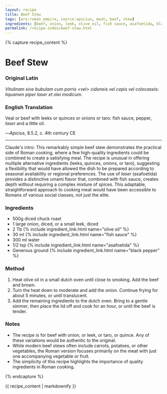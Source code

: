 ```yaml
---
layout: recipe
title: Beef Stew
tags: [era:roman_empire, source:apicius, meat, beef, stew]
ingredients: [beef, onion, leek, olive oil, fish sauce, asafoetida, black pepper]
permalink: /recipe-index/beef-stew.html
---
```


{% capture recipe_content %}
# Beef Stew

### Original Latin
*Vitulinam sive bubulam cum porris \<vel\> cidoneis vel cepis vel colocaseis: liquamen piper laser et olei modicum.*

### English Translation
Veal or beef with leeks or quinces or onions or taro: fish sauce, pepper, *laser* and a little oil.

—*Apicius*, 8.5.2, c. 4th century CE

___

Claude's intro: This remarkably simple beef stew demonstrates the practical side of Roman cooking, where a few high-quality ingredients could be combined to create a satisfying meal. The recipe is unusual in offering multiple alternative ingredients (leeks, quinces, onions, or taro), suggesting a flexibility that would have allowed the dish to be prepared according to seasonal availability or regional preferences. The use of *laser* (asafoetida) provides a distinctive umami flavor that, combined with fish sauce, creates depth without requiring a complex mixture of spices. This adaptable, straightforward approach to cooking meat would have been accessible to Romans of various social classes, not just the elite.

### Ingredients
- 500g diced chuck roast
- 1 large onion, diced, or a small leek, diced
- 2 Tb {% include ingredient_link.html name="olive oil" %}
- 30 ml {% include ingredient_link.html name="fish sauce" %}
- 300 ml water
- 1/2 tsp {% include ingredient_link.html name="asafoetida" %}
- Generous ground {% include ingredient_link.html name="black pepper" %}

### Method
1. Heat olive oil in a small dutch oven until close to smoking. Add the beef and brown.
2. Turn the heat down to moderate and add the onion. Continue frying for about 5 minutes, or until translucent.
3. Add the remaining ingredients to the dutch oven. Bring to a gentle simmer, then place the lid off and cook for an hour, or until the beef is tender.

### Notes
- The recipe is for beef with onion, or leek, or taro, or quince. Any of these variations would be authentic to the original.
- While modern beef stews often include carrots, potatoes, or other vegetables, the Roman version focuses primarily on the meat with just one accompanying vegetable or fruit.
- The simplicity of this recipe highlights the importance of quality ingredients in Roman cooking.

{% endcapture %}

{{ recipe_content | markdownify }}